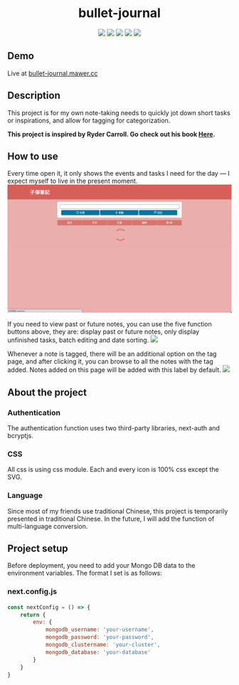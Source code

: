 <h1 align="center">bullet-journal</h1>
<p align="center">
    <img src="https://img.shields.io/badge/made_by-vercel-D75F5B.svg"/>
    <img src="https://img.shields.io/badge/react-18.1.0-yellow.svg"/>
    <img src="https://img.shields.io/badge/next.js-12.1.6-green.svg"/>
    <img src="https://img.shields.io/github/languages/top/mawermeow/bullet-journal?color=0075a2"/>
    <img src="https://badges.frapsoft.com/os/v1/open-source.svg"/>
</p>

## Demo

Live at [bullet-journal.mawer.cc](https://bullet-journal.mawer.cc)

## Description

This project is for my own note-taking needs to quickly jot down short tasks or inspirations, and allow for tagging for
categorization.

**This project is inspired by Ryder Carroll. Go check out his book [Here](https://bulletjournal.com/pages/book).**

## How to use

Every time open it, it only shows the events and tasks I need for the day — I expect myself to live in the present
moment.
![](./readme_assets/1.gif)

If you need to view past or future notes, you can use the five function buttons above, they are: display past or future
notes, only display unfinished tasks, batch editing and date sorting.
![](./readme_assets/2.gif)

Whenever a note is tagged, there will be an additional option on the tag page, and after clicking it, you can browse to
all the notes with the tag added. Notes added on this page will be added with this label by default.
![](./readme_assets/3.gif)

## About the project

### Authentication

The authentication function uses two third-party libraries, next-auth and bcryptjs.

### CSS

All css is using css module. Each and every icon is 100% css except the SVG.

### Language

Since most of my friends use traditional Chinese, this project is temporarily presented in traditional Chinese. In the
future, I will add the function of multi-language conversion.

## Project setup

Before deployment, you need to add your Mongo DB data to the environment variables. The format I set is as follows:

### next.config.js

```js
const nextConfig = () => {
    return {
        env: {
            mongodb_username: 'your-username',
            mongodb_password: 'your-password',
            mongodb_clustername: 'your-cluster',
            mongodb_database: 'your-database'
        }
    }
}
```
